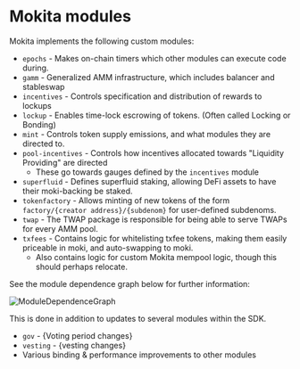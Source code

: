 # Mokita modules

Mokita implements the following custom modules:

* `epochs` - Makes on-chain timers which other modules can execute code during.
* `gamm` - Generalized AMM infrastructure, which includes balancer and stableswap
* `incentives` - Controls specification and distribution of rewards to lockups
* `lockup` - Enables time-lock escrowing of tokens. (Often called Locking or Bonding)
* `mint` - Controls token supply emissions, and what modules they are directed to.
* `pool-incentives` - Controls how incentives allocated towards "Liquidity Providing" are directed
  * These go towards gauges defined by the `incentives` module
* `superfluid` - Defines superfluid staking, allowing DeFi assets to have their moki-backing be staked.
* `tokenfactory` - Allows minting of new tokens of the form `factory/{creator address}/{subdenom}` for user-defined subdenoms. 
* `twap` - The TWAP package is responsible for being able to serve TWAPs for every AMM pool.
* `txfees` - Contains logic for whitelisting txfee tokens, making them easily priceable in moki, and auto-swapping to moki.
  * Also contains logic for custom Mokita mempool logic, though this should perhaps relocate.

See the module dependence graph below for further information:

![ModuleDependenceGraph](https://user-images.githubusercontent.com/76530366/175043735-c66c2646-6afc-4a53-9f4b-d26ec45c73d9.png)

This is done in addition to updates to several modules within the SDK.

* `gov` - {Voting period changes}
* `vesting` - {vesting changes}
* Various binding & performance improvements to other modules
